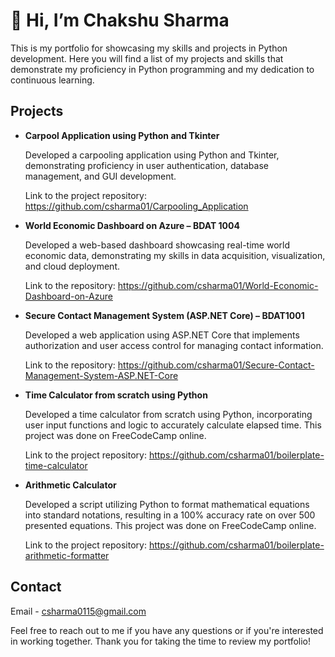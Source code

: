 # 👋 Hi, I’m Chakshu Sharma
This is my portfolio for showcasing my skills and projects in Python development. Here you will find a list of my projects and skills that demonstrate my proficiency in Python programming and my dedication to continuous learning.

##  Projects
- **Carpool Application using Python and Tkinter**

  Developed a carpooling application using Python and Tkinter, demonstrating proficiency in user authentication, database management, and GUI development.

  Link to the project repository: https://github.com/csharma01/Carpooling_Application

- **World Economic Dashboard on Azure – BDAT 1004**

    Developed a web-based dashboard showcasing real-time world economic data, demonstrating my skills in data acquisition, visualization, and cloud deployment.

    Link to the repository: https://github.com/csharma01/World-Economic-Dashboard-on-Azure
    
- **Secure Contact Management System (ASP.NET Core) – BDAT1001**

    Developed a web application using ASP.NET Core that implements authorization and user access control for managing contact information.
  
    Link to the repository: https://github.com/csharma01/Secure-Contact-Management-System-ASP.NET-Core
  
- **Time Calculator from scratch using Python**

   Developed a time calculator from scratch using Python, incorporating user input functions and logic to accurately calculate elapsed time.
   This project was done on FreeCodeCamp online.

  Link to the project repository: https://github.com/csharma01/boilerplate-time-calculator
- **Arithmetic Calculator**

  Developed a script utilizing Python to format mathematical equations into standard notations, resulting in a 100% accuracy rate on over 500
  presented equations. This project was done on FreeCodeCamp online.
  
  Link to the project repository: https://github.com/csharma01/boilerplate-arithmetic-formatter

## **Contact**
  Email - csharma0115@gmail.com
  
Feel free to reach out to me if you have any questions or if you're interested in working together. Thank you for taking the time to review my portfolio!

<!---
csharma01/csharma01 is a ✨ special ✨ repository because its `README.md` (this file) appears on your GitHub profile.
You can click the Preview link to take a look at your changes.
--->
